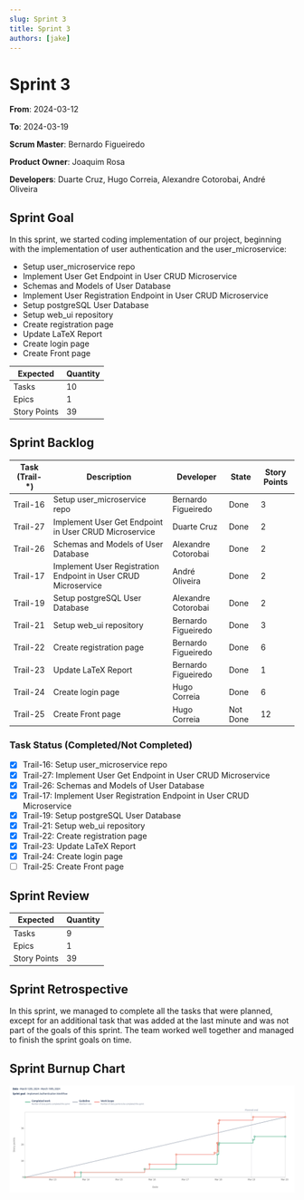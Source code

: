 ```yaml
---
slug: Sprint 3
title: Sprint 3
authors: [jake]
---
```


# Sprint 3

**From**: 2024-03-12

**To**: 2024-03-19

**Scrum Master**: Bernardo Figueiredo

**Product Owner**: Joaquim Rosa

**Developers**: Duarte Cruz, Hugo Correia, Alexandre Cotorobai, André Oliveira

## Sprint Goal

In this sprint, we started coding implementation of our project, beginning with the implementation of user authentication and the user_microservice:

- Setup user_microservice repo
- Implement User Get Endpoint in User CRUD Microservice
- Schemas and Models of User Database
- Implement User Registration Endpoint in User CRUD Microservice
- Setup postgreSQL User Database
- Setup web_ui repository
- Create registration page
- Update LaTeX Report
- Create login page
- Create Front page

| Expected     | Quantity |
| ------------ | -------- |
| Tasks        | 10       |
| Epics        | 1        |
| Story Points | 39       |

## Sprint Backlog

| Task (Trail-\*) | Description                                                    | Developer           | State    | Story Points |
| --------------- | -------------------------------------------------------------- | ------------------- | -------- | ------------ |
| Trail-16        | Setup user_microservice repo                                   | Bernardo Figueiredo | Done     | 3            |
| Trail-27        | Implement User Get Endpoint in User CRUD Microservice          | Duarte Cruz         | Done     | 2            |
| Trail-26        | Schemas and Models of User Database                            | Alexandre Cotorobai | Done     | 2            |
| Trail-17        | Implement User Registration Endpoint in User CRUD Microservice | André Oliveira      | Done     | 2            |
| Trail-19        | Setup postgreSQL User Database                                 | Alexandre Cotorobai | Done     | 2            |
| Trail-21        | Setup web_ui repository                                        | Bernardo Figueiredo | Done     | 3            |
| Trail-22        | Create registration page                                       | Bernardo Figueiredo | Done     | 6            |
| Trail-23        | Update LaTeX Report                                            | Bernardo Figueiredo | Done     | 1            |
| Trail-24        | Create login page                                              | Hugo Correia        | Done     | 6            |
| Trail-25        | Create Front page                                              | Hugo Correia        | Not Done | 12           |

### Task Status (Completed/Not Completed)

- [x] Trail-16: Setup user_microservice repo
- [x] Trail-27: Implement User Get Endpoint in User CRUD Microservice
- [x] Trail-26: Schemas and Models of User Database
- [x] Trail-17: Implement User Registration Endpoint in User CRUD Microservice
- [x] Trail-19: Setup postgreSQL User Database
- [x] Trail-21: Setup web_ui repository
- [x] Trail-22: Create registration page
- [x] Trail-23: Update LaTeX Report
- [x] Trail-24: Create login page
- [ ] Trail-25: Create Front page

## Sprint Review

| Expected     | Quantity |
| ------------ | -------- |
| Tasks        | 9        |
| Epics        | 1        |
| Story Points | 39       |

## Sprint Retrospective

In this sprint, we managed to complete all the tasks that were planned, except for an additional task that was added at the last minute and was not part of the goals of this sprint. The team worked well together and managed to finish the sprint goals on time.

## Sprint Burnup Chart

![Burndown Chart](../../static/img/sprints/burndown_chart_sprint_3.png)
